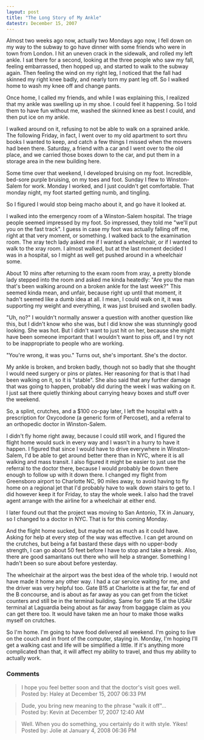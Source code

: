 ```yaml
---
layout: post
title: "The Long Story of My Ankle"
datestr: December 15, 2007
---
```


Almost two weeks ago now, actually two Mondays ago now, I fell down on my way to the subway to go have dinner with some friends who were in town from London.  I hit an uneven crack in the sidewalk, and rolled my left ankle.  I sat there for a second, looking at the three people who saw my fall, feeling embarrassed, then hopped up, and started to walk to the subway again.  Then feeling the wind on my right leg, I noticed that the fall had skinned my right knee badly, and nearly torn my pant leg off.  So I walked home to wash my knee off and change pants.

Once home, I called my friends, and while I was explaining this, I realized that my ankle was swelling up in my shoe.  I could feel it happening.  So I told them to have fun without me, washed the skinned knee as best I could, and then put ice on my ankle.

I walked around on it, refusing to not be able to walk on a sprained ankle.  The following Friday, in fact, I went over to my old apartment to sort thru books I wanted to keep, and catch a few things I missed when the movers had been there.  Saturday, a friend with a car and I went over to the old place, and we carried those boxes down to the car, and put them in a storage area in the new building here.

Some time over that weekend, I developed bruising on my foot.  Incredible, bed-sore purple bruising, on my toes and foot.  Sunday I flew to Winston-Salem for work.  Monday I worked, and I just couldn't get comfortable.  That monday night, my foot started getting numb, and tingling.

So I figured I would stop being macho about it, and go have it looked at.

I walked into the emergency room of a Winston-Salem hospital.  The triage people seemed impressed by my foot.  So impressed, they told me "we'll put you on the fast track".  I guess in case my foot was actually falling off me, right at that very moment, or something.  I walked back to the examination room.  The xray tech lady asked me if I wanted a wheelchair, or if I wanted to walk to the xray room.  I almost walked, but at the last moment decided I was in a hospital, so I might as well get pushed around in a wheelchair some.

About 10 mins after returning to the exam room from xray, a pretty blonde lady stepped into the room and asked me kinda heatedly: "Are you the man that's been walking around on a broken ankle for the last week?"  This seemed kinda mean, and unfair, because right up until that moment, it hadn't seemed like a dumb idea at all.  I mean, I could walk on it, it was supporting my weight and everything, it was just bruised and swollen badly.

"Uh, no?"  I wouldn't normally answer a question with another question like this, but I didn't know who she was, but I did know she was stunningly good looking.  She was hot.  But I didn't want to just hit on her, because she might have been someone important that I wouldn't want to piss off, and I try not to be inappropriate to people who are working.

"You're wrong, it was you."  Turns out, she's important.  She's the doctor.

My ankle is broken, and broken badly, though not so badly that she thought I would need surgery or pins or plates.  Her reasoning for that is that I had been walking on it, so it is "stable".  She also said that any further damage that was going to happen, probably did during the week I was walking on it.  I just sat there quietly thinking about carrying heavy boxes and stuff over the weekend.

So, a splint, crutches, and a $100 co-pay later, I left the hospital with a prescription for Oxycodone (a generic form of Percoset), and a referral to an orthopedic doctor in Winston-Salem.

I didn't fly home right away, because I could still work, and I figured the flight home would suck in every way and I wasn't in a hurry to have it happen. I figured that since I would have to drive everywhere in Winston-Salem, I'd be able to get around better there than in NYC, where it is all walking and mass transit.  I also figured it might be easier to just use the referral to the doctor there, because I would probably be down there enough to follow up with it down there.  I changed my flight from Greensboro airport to Charlotte NC, 90 miles away, to avoid having to fly home on a regional jet that I'd probably have to walk down stairs to get to.  I did however keep it for Friday, to stay the whole week.  I also had the travel agent arrange with the airline for a wheelchair at either end.

I later found out that the project was moving to San Antonio, TX in January, so I changed to a doctor in NYC.  That is for this coming Monday.

And the flight home sucked, but maybe not as much as it could have.  Asking for help at every step of the way was effective.  I can get around on the crutches, but being a fat bastard these days with no upper-body strength, I can go about 50 feet before I have to stop and take a break.  Also, there are good samaritans out there who will help a stranger.  Something I hadn't been so sure about before yesterday.

The wheelchair at the airport was the best idea of the whole trip.  I would not have made it home any other way.  I had a car service waiting for me, and the driver was very helpful too.  Gate B15 at Charlotte is at the far, far end of the B concourse, and is about as far away as you can get from the ticket counters and still be in the terminal building.  Same for gate 15 at the USAir terminal at Laguardia being about as far away from baggage claim as you can get there too.  It would have taken me an hour to make those walks myself on crutches.

So I'm home.  I'm going to have food delivered all weekend.  I'm going to live on the couch and in front of the computer, staying in.  Monday, I'm hoping I'll get a walking cast and life will be simplified a little.  If it's anything more complicated than that, it will affect my ability to travel, and thus my ability to actually work.

### Comments

<blockquote>
I hope you feel better soon and that the doctor's visit goes well.
<div class="post-meta">Posted by: Haley at December 15, 2007 06:33 PM</div> </blockquote>
<blockquote>
Dude, you bring new meaning to the phrase "walk it off"...
<div class="post-meta">Posted by: Kevin at December 17, 2007 12:40 AM</div> </blockquote>
<blockquote>
Well.  When you do something, you certainly do it with style.  Yikes!
<div class="post-meta">Posted by: Jolie at January  4, 2008 06:36 PM</div> </blockquote>

